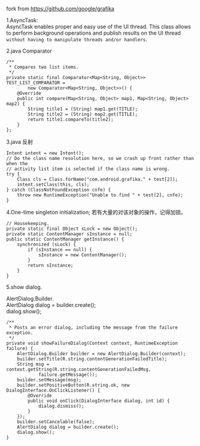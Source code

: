fork from https://github.com/google/grafika

1.AsyncTask:  
AsyncTask enables proper and easy use of the UI thread.
This class allows to perform background operations and publish results on the UI thread `without having to manipulate threads and/or handlers`.

2.java Comparator

    /**
     * Compares two list items.
     */
    private static final Comparator<Map<String, Object>> TEST_LIST_COMPARATOR =
            new Comparator<Map<String, Object>>() {
        @Override
        public int compare(Map<String, Object> map1, Map<String, Object> map2) {
            String title1 = (String) map1.get(TITLE);
            String title2 = (String) map2.get(TITLE);
            return title1.compareTo(title2);
        }
    };

3.java 反射

    Intent intent = new Intent();
    // Do the class name resolution here, so we crash up front rather than when the
    // activity list item is selected if the class name is wrong.
    try {
        Class cls = Class.forName("com.android.grafika." + test[2]);
        intent.setClass(this, cls);
    } catch (ClassNotFoundException cnfe) {
        throw new RuntimeException("Unable to find " + test[2], cnfe);
    }

4.One-time singleton initialization;
若有大量的对该对象的操作，记得加锁。

    // Housekeeping.
    private static final Object sLock = new Object();
    private static ContentManager sInstance = null;
    public static ContentManager getInstance() {
        synchronized (sLock) {
            if (sInstance == null) {
                sInstance = new ContentManager();
            }
            return sInstance;
        }
    }

5.show dialog.

AlertDialog.Builder.  
AlertDialog dialog = builder.create();  
dialog.show();

    /**
     * Posts an error dialog, including the message from the failure exception.
     */
    private void showFailureDialog(Context context, RuntimeException failure) {
        AlertDialog.Builder builder = new AlertDialog.Builder(context);
        builder.setTitle(R.string.contentGenerationFailedTitle);
        String msg = context.getString(R.string.contentGenerationFailedMsg,
                failure.getMessage());
        builder.setMessage(msg);
        builder.setPositiveButton(R.string.ok, new DialogInterface.OnClickListener() {
            @Override
            public void onClick(DialogInterface dialog, int id) {
                dialog.dismiss();
            }
        });
        builder.setCancelable(false);
        AlertDialog dialog = builder.create();
        dialog.show();
    }
